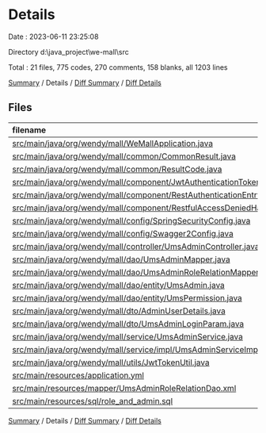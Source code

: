 # Details

Date : 2023-06-11 23:25:08

Directory d:\\java_project\\we-mall\\src

Total : 21 files,  775 codes, 270 comments, 158 blanks, all 1203 lines

[Summary](results.md) / Details / [Diff Summary](diff.md) / [Diff Details](diff-details.md)

## Files
| filename | language | code | comment | blank | total |
| :--- | :--- | ---: | ---: | ---: | ---: |
| [src/main/java/org/wendy/mall/WeMallApplication.java](/src/main/java/org/wendy/mall/WeMallApplication.java) | Java | 9 | 0 | 3 | 12 |
| [src/main/java/org/wendy/mall/common/CommonResult.java](/src/main/java/org/wendy/mall/common/CommonResult.java) | Java | 46 | 35 | 14 | 95 |
| [src/main/java/org/wendy/mall/common/ResultCode.java](/src/main/java/org/wendy/mall/common/ResultCode.java) | Java | 20 | 4 | 5 | 29 |
| [src/main/java/org/wendy/mall/component/JwtAuthenticationTokenFilter.java](/src/main/java/org/wendy/mall/component/JwtAuthenticationTokenFilter.java) | Java | 49 | 6 | 8 | 63 |
| [src/main/java/org/wendy/mall/component/RestAuthenticationEntryPoint.java](/src/main/java/org/wendy/mall/component/RestAuthenticationEntryPoint.java) | Java | 20 | 6 | 4 | 30 |
| [src/main/java/org/wendy/mall/component/RestfulAccessDeniedHandler.java](/src/main/java/org/wendy/mall/component/RestfulAccessDeniedHandler.java) | Java | 22 | 6 | 4 | 32 |
| [src/main/java/org/wendy/mall/config/SpringSecurityConfig.java](/src/main/java/org/wendy/mall/config/SpringSecurityConfig.java) | Java | 50 | 65 | 6 | 121 |
| [src/main/java/org/wendy/mall/config/Swagger2Config.java](/src/main/java/org/wendy/mall/config/Swagger2Config.java) | Java | 32 | 13 | 5 | 50 |
| [src/main/java/org/wendy/mall/controller/UmsAdminController.java](/src/main/java/org/wendy/mall/controller/UmsAdminController.java) | Java | 57 | 4 | 7 | 68 |
| [src/main/java/org/wendy/mall/dao/UmsAdminMapper.java](/src/main/java/org/wendy/mall/dao/UmsAdminMapper.java) | Java | 7 | 6 | 2 | 15 |
| [src/main/java/org/wendy/mall/dao/UmsAdminRoleRelationMapper.java](/src/main/java/org/wendy/mall/dao/UmsAdminRoleRelationMapper.java) | Java | 10 | 9 | 3 | 22 |
| [src/main/java/org/wendy/mall/dao/entity/UmsAdmin.java](/src/main/java/org/wendy/mall/dao/entity/UmsAdmin.java) | Java | 26 | 6 | 14 | 46 |
| [src/main/java/org/wendy/mall/dao/entity/UmsPermission.java](/src/main/java/org/wendy/mall/dao/entity/UmsPermission.java) | Java | 28 | 6 | 14 | 48 |
| [src/main/java/org/wendy/mall/dto/AdminUserDetails.java](/src/main/java/org/wendy/mall/dto/AdminUserDetails.java) | Java | 48 | 7 | 11 | 66 |
| [src/main/java/org/wendy/mall/dto/UmsAdminLoginParam.java](/src/main/java/org/wendy/mall/dto/UmsAdminLoginParam.java) | Java | 13 | 6 | 5 | 24 |
| [src/main/java/org/wendy/mall/service/UmsAdminService.java](/src/main/java/org/wendy/mall/service/UmsAdminService.java) | Java | 10 | 16 | 7 | 33 |
| [src/main/java/org/wendy/mall/service/impl/UmsAdminServiceImpl.java](/org/wendy/mall/service/admin/impl/UmsAdminServiceImpl.java) | Java | 86 | 6 | 14 | 106 |
| [src/main/java/org/wendy/mall/utils/JwtTokenUtil.java](/src/main/java/org/wendy/mall/utils/JwtTokenUtil.java) | Java | 80 | 39 | 18 | 137 |
| [src/main/resources/application.yml](/src/main/resources/application.yml) | YAML | 19 | 1 | 3 | 23 |
| [src/main/resources/mapper/UmsAdminRoleRelationDao.xml](/src/main/resources/mapper/UmsAdminRoleRelationDao.xml) | XML | 35 | 0 | 0 | 35 |
| [src/main/resources/sql/role_and_admin.sql](/src/main/resources/sql/role_and_admin.sql) | SQL | 108 | 29 | 11 | 148 |

[Summary](results.md) / Details / [Diff Summary](diff.md) / [Diff Details](diff-details.md)